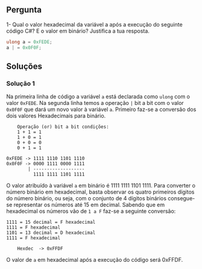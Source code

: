 ## Pergunta

1- Qual o valor hexadecimal da variável a após a execução do seguinte código
C#? E o valor em binário? Justifica a tua resposta.

```cs
ulong a = 0xFEDE;
a | = 0x0F0F;
```

## Soluções

### Solução 1

Na primeira linha de código a variável `a` está declarada como `ulong` com o
valor `0xFEDE`.
Na segunda linha temos a operação `|` bit a bit com o valor `0x0F0F` que dará
um novo valor à variável `a`. Primeiro faz-se a conversão dos dois valores
Hexadecimais para binário.

```text
	Operação (or) bit a bit condições:
	1 + 1 = 1
	1 + 0 = 1
	0 + 0 = 0
	0 + 1 = 1

0xFEDE -> 1111 1110 1101 1110
0x0F0F -> 0000 1111 0000 1111
        | -------------------
          1111 1111 1101 1111
```

O valor atribuído à variável `a` em binário é 1111 1111 1101 1111.
Para converter o número binário em hexadecimal, basta observar os quatro
primeiros dígitos do número binário, ou seja, com o conjunto de 4 dígitos
binários consegue-se representar os números até 15 em decimal.
Sabendo que em hexadecimal os números vão de `1 a F` faz-se a seguinte
conversão:

```text
1111 = 15 decimal = F hexadecimal
1111 = F hexadecimal
1101 = 13 decimal = D hexadecimal
1111 = F hexadecimal

	Hexdec	-> 0xFFDF
```

O valor de `a` em hexadecimal após a execução do código será 0xFFDF.
